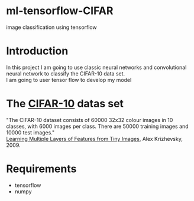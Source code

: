 # ml-tensorflow-CIFAR
image classification using tensorflow

# Introduction
In this project I am going to use classic neural networks and convolutional neural network to classify the CIFAR-10 data set.  
I am going to user tensor flow to develop my model


# The [CIFAR-10](https://www.cs.toronto.edu/~kriz/cifar.html) datas set
"The CIFAR-10 dataset consists of 60000 32x32 colour images in 10 classes, with 6000 images per class. There are 50000 training images and 10000 test images."   
[Learning Multiple Layers of Features from Tiny Images](https://www.cs.toronto.edu/~kriz/learning-features-2009-TR.pdf), Alex Krizhevsky, 2009.


# Requirements
* tensorflow
* numpy
